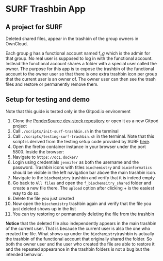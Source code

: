 # SURF Trashbin App
## A project for SURF
Deleted shared files, appear in the trashbin of the group owners in OwnCloud.

Each group *g* has a functional account named f_*g* which is the admin for that group. No real user is supposed to log in with the functional account. Instead the functional account shares a folder with a special user called the owner. The purpose for this app is to expose the trashbin of the functional account to the owner user so that there is one extra trashbin icon per group that the current user is an owner of. The owner user can then see the trash files and restore or permanently remove them.

## Setup for testing and demo
Note that this guide is tested only in the Gitpod.io environment
1. Clone the [PonderSource dev-stock repository](https://github.com/pondersource/dev-stock) or open it as a new Gitpod project
2. Call `./scripts/init-surf-trashbin.sh` in the terminal
3. Call `./scripts/testing-surf-trashbin.sh` in the terminal. Note that this script is derived from the testing setup code provided by SURF [here](https://github.com/SURFnet/rd-oc-shared-trashbin/blob/master/owncloud/init.sh).
4. Open the firefox container instance in your browser under the port 5800. Inside the browser:
5. Navigate to `https://oc1.docker/`
6. Login using credentials `jennifer` as both the username and the password. Trashbin icons with titles `biochemistry` and `bioinformatics` should be visible in the left navigation bar above the main trashbin icon.
7. Navigate to the `biochemistry` trashbin and verify that it is indeed empty
8. Go back to `All files` and open the `f_biochemsitry_shared` folder and create a new file there. The `upload` option after clicking + is the easiest way to do so.
9. Delete the file you just created
10. Now open the `biochemistry` trashbin again and verify that the file you just deleted shows up in the list
11. You can try restoring or permanently deleting the file from the trashbin

**Notice** that the deleted file also independently appears in the main trashbin of the current user. That is because the current user is also the one who created the file. What shows up under the `biochemistry`trashbin is actually the trashbin of the functional account that originally shared the folder. So both the owner user and the user who created the file are able to restore it and the repeated appearance in the trashbin folders is not a bug but the intended behavior.
